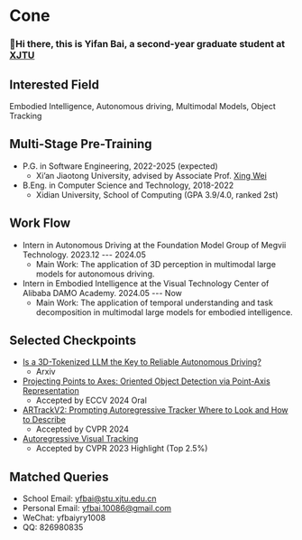 # Cone

###  :wave:Hi there, this is Yifan Bai, a second-year graduate student at [XJTU](http://www.xjtu.edu.cn/)

## Interested Field

Embodied Intelligence, Autonomous driving, Multimodal Models, Object Tracking

## Multi-Stage Pre-Training

- P.G. in Software Engineering, 2022-2025 (expected)
  - Xi’an Jiaotong University, advised by Associate Prof. [Xing Wei](https://gr.xjtu.edu.cn/en/web/weixing)
- B.Eng. in Computer Science and Technology, 2018-2022
  - Xidian University, School of Computing (GPA 3.9/4.0, ranked 2st)
 
## Work Flow

- Intern in Autonomous Driving at the Foundation Model Group of Megvii Technology. 2023.12 --- 2024.05
  - Main Work: The application of 3D perception in multimodal large models for autonomous driving.
- Intern in Embodied Intelligence at the Visual Technology Center of Alibaba DAMO Academy. 2024.05 --- Now
  - Main Work: The application of temporal understanding and task decomposition in multimodal large models for embodied intelligence.

## Selected Checkpoints

- [Is a 3D-Tokenized LLM the Key to Reliable Autonomous Driving?](https://arxiv.org/abs/2405.18361)
  - Arxiv
- [Projecting Points to Axes: Oriented Object Detection via Point-Axis Representation](https://arxiv.org/pdf/2407.08489)
  - Accepted by ECCV 2024 Oral
- [ARTrackV2: Prompting Autoregressive Tracker Where to Look and How to Describe](https://arxiv.org/abs/2312.17133)
  - Accepted by CVPR 2024
- [Autoregressive Visual Tracking](https://openaccess.thecvf.com/content/CVPR2023/papers/Wei_Autoregressive_Visual_Tracking_CVPR_2023_paper.pdf)
  - Accepted by CVPR 2023 Highlight (Top 2.5%)

## Matched Queries

- School Email: [yfbai@stu.xjtu.edu.cn](mailto:yfbai@stu.xjtu.edu.cn)
- Personal Email: [yfbai.10086@gmail.com](mailto:yfbai.10086@gmail.com)
- WeChat: yfbaiyry1008
- QQ: 826980835
